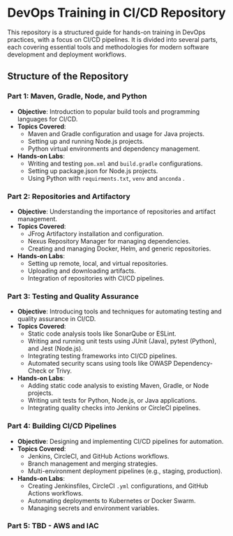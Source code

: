 # DevOps Training in CI/CD Repository

This repository is a structured guide for hands-on training in DevOps practices, with a focus on CI/CD pipelines. It is divided into several parts, each covering essential tools and methodologies for modern software development and deployment workflows.

## Structure of the Repository

### **Part 1: Maven, Gradle, Node, and Python**
- **Objective**: Introduction to popular build tools and programming languages for CI/CD.
- **Topics Covered**:
  - Maven and Gradle configuration and usage for Java projects.
  - Setting up and running Node.js projects.
  - Python virtual environments and dependency management.
- **Hands-on Labs**:
  - Writing and testing `pom.xml` and `build.gradle` configurations.
  - Setting up package.json for Node.js projects.
  - Using Python with `requirments.txt`, `venv` and `anconda` .

### **Part 2: Repositories and Artifactory**
- **Objective**: Understanding the importance of repositories and artifact management.
- **Topics Covered**:
  - JFrog Artifactory installation and configuration.
  - Nexus Repository Manager for managing dependencies.
  - Creating and managing Docker, Helm, and generic repositories.
- **Hands-on Labs**:
  - Setting up remote, local, and virtual repositories.
  - Uploading and downloading artifacts.
  - Integration of repositories with CI/CD pipelines.

### **Part 3: Testing and Quality Assurance** 
- **Objective**: Introducing tools and techniques for automating testing and quality assurance in CI/CD.
- **Topics Covered**:
  - Static code analysis tools like SonarQube or ESLint.
  - Writing and running unit tests using JUnit (Java), pytest (Python), and Jest (Node.js).
  - Integrating testing frameworks into CI/CD pipelines.
  - Automated security scans using tools like OWASP Dependency-Check or Trivy.
- **Hands-on Labs**:
  - Adding static code analysis to existing Maven, Gradle, or Node projects.
  - Writing unit tests for Python, Node.js, or Java applications.
  - Integrating quality checks into Jenkins or CircleCI pipelines.

### **Part 4: Building CI/CD Pipelines**
- **Objective**: Designing and implementing CI/CD pipelines for automation.
- **Topics Covered**:
  - Jenkins, CircleCI, and GitHub Actions workflows.
  - Branch management and merging strategies.
  - Multi-environment deployment pipelines (e.g., staging, production).
- **Hands-on Labs**:
  - Creating Jenkinsfiles, CircleCI `.yml` configurations, and GitHub Actions workflows.
  - Automating deployments to Kubernetes or Docker Swarm.
  - Managing secrets and environment variables.

### **Part 5: TBD - AWS and IAC**


